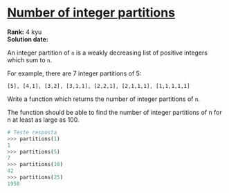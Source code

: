 # [Number of integer partitions](https://www.codewars.com/kata/546d5028ddbcbd4b8d001254)

**Rank:** 4 kyu  
**Solution date:** 

An integer partition of `n` is a weakly decreasing list of positive integers which sum to `n`.

For example, there are 7 integer partitions of 5:

`[5], [4,1], [3,2], [3,1,1], [2,2,1], [2,1,1,1], [1,1,1,1,1]`


Write a function which returns the number of integer partitions of `n`. 

The function should be able to find the number of
integer partitions of n for n at least as large as 100.

```python
# Teste resposta
>>> partitions(1)
1
>>> partitions(5)
7
>>> partitions(10)
42
>>> partitions(25)
1958
```

